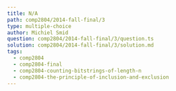 ```yaml
---
title: N/A
path: comp2804/2014-fall-final/3
type: multiple-choice
author: Michiel Smid
question: comp2804/2014-fall-final/3/question.ts
solution: comp2804/2014-fall-final/3/solution.md
tags:
  - comp2804
  - comp2804-final
  - comp2804-counting-bitstrings-of-length-n
  - comp2804-the-principle-of-inclusion-and-exclusion
---
```

